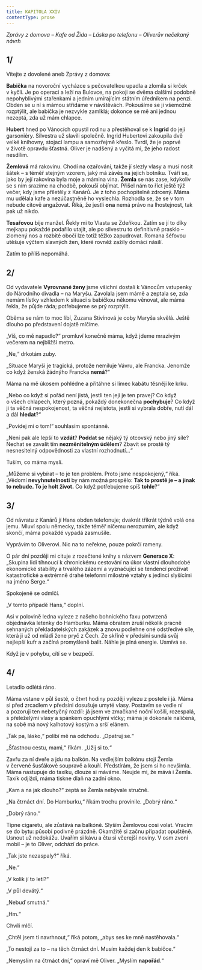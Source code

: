 ```yaml
---
title: KAPITOLA XXIV
contentType: prose
---
```


_Zprávy z domova – Kafe od Žida – Láska po telefonu – Oliverův nečekaný návrh_

## 1/

  

Vítejte z dovolené aneb Zprávy z domova:

**Babička** na novoroční vycházce s pečovatelkou upadla a zlomila si krček v kyčli. Je po operaci a leží na Bulovce, na pokoji se dvěma dalšími podobně nepohyblivými stařenkami a jedním umírajícím státním úředníkem na penzi. Obden se u ní s mámou střídáme v návštěvách. Pokoušíme se ji všemožně rozptýlit, ale babička je nezvykle zamlklá; dokonce se mě ani jednou nezeptá, zda už mám chlapce.

**Hubert** hned po Vánocích opustil rodinu a přestěhoval se k **Ingrid** do její garsoniéry. Silvestra už slavili společně. Ingrid Hubertovi zakoupila dvě velké knihovny, stojací lampu a samozřejmě křeslo. Tvrdí, že je poprvé v životě opravdu šťastná. Oliver je nadšený a vyčítá mi, že jeho radost nesdílím.

**Žemlová** má rakovinu. Chodí na ozařování, takže jí slezly vlasy a musí nosit šátek – s téměř stejným vzorem, jaký má závěs na jejich botníku. Tváří se, jako by její rakovina byla moje a mámina vina. **Žemla** se nás zase, kdykoliv se s ním srazíme na chodbě, pokouší objímat. Přišel nám to říct ještě týž večer, kdy jsme přiletěly z Kanárů. Je z toho pochopitelně zdrcený. Máma mu udělala kafe a nezúčastněně ho vyslechla. Rozhodla se, že se v tom nebude citově angažovat. Říká, že jestli **ona** nemá právo na lhostejnost, tak pak už nikdo.

**Tesařovou** bije manžel. Řekly mi to Vlasta se Zdeňkou. Zatím se jí to díky mejkapu pokaždé podařilo utajit, ale po silvestru to definitivně prasklo – zlomený nos a rozbité obočí lze totiž těžko zapudrovat. Romana šéfovou utěšuje výčtem slavných žen, které rovněž zažily domácí násilí.

Zatím to příliš nepomáhá.

## 2/

  

Od vydavatele **Vyrovnané ženy** jsme všichni dostali k Vánocům vstupenky do Národního divadla – na Maryšu. Zavolala jsem mámě a zeptala se, zda nemám lístky vzhledem k situaci s babičkou někomu věnovat, ale máma řekla, že půjde ráda; potřebujeme se prý rozptýlit.

Oběma se nám to moc líbí, Zuzana Stivínová je coby Maryša skvělá. Ještě dlouho po představení dojatě mlčíme.

„Víš, co mě napadlo?“ promluví konečně máma, když jdeme mrazivým večerem na nejbližší metro.

„Ne,“ drkotám zuby.

„Situace Maryši je tragická, protože nemiluje Vávru, ale Francka. Jenomže co když ženská žádnýho Francka **nemá**?“

Máma na mě úkosem pohlédne a přitáhne si límec kabátu těsněji ke krku.

„Nebo co když si pořád není jistá, jestli ten její je ten pravej? Co když o všech chlapech, který pozná, pokaždý donekonečna **pochybuje**? Co když ji ta věčná nespokojenost, ta věčná nejistota, jestli si vybrala dobře, nutí dál a dál **hledat**?“

„Povídej mi o tom!“ souhlasím spontánně.

„Není pak ale lepší to **vzdát**? **Poddat se** nějaký tý otcovský nebo jiný síle? Nechat se zavalit tím **nezměnitelným údělem**? Zbavit se prostě tý nesnesitelný odpovědnosti za vlastní rozhodnutí…“

Tuším, co máma myslí.

„Můžeme si vybírat – to je ten problém. Proto jsme nespokojený,“ říká. „Vědomí **nevyhnutelnosti** by nám možná prospělo: **Tak to prostě je – a** **jinak to nebude. To je holt život.** Co když potřebujeme spíš **tohle**?“

## 3/

  

Od návratu z Kanárů jí Hans obden telefonuje; dvakrát třikrát týdně volá ona jemu. Mluví spolu německy, takže téměř ničemu nerozumím, ale když skončí, máma pokaždé vypadá zasmušile.

Vyprávím to Oliverovi. Nic na to neřekne, pouze pokrčí rameny.

O pár dní později mi cituje z rozečtené knihy s názvem **Generace X**: „Skupina lidí tíhnoucí k chronickému cestování na úkor vlastní dlouhodobé ekonomické stability a trvalého zázemí a vyznačující se tendencí prožívat katastrofické a extrémně drahé telefonní milostné vztahy s jedinci slyšícími na jméno Serge.“

Spokojeně se odmlčí.

„V tomto případě Hans,“ doplní.

Asi v polovině ledna vyleze z našeho bohnického faxu potvrzená objednávka letenky do Hamburku. Máma obratem zruší několik pracně sehnaných překladatelských zakázek a znovu podlehne oné odstředivé síle, která ji už od mládí žene pryč z Čech. Ze skříně v předsíni sundá svůj nejlepší kufr a začíná promyšleně balit. Náhle je plná energie. Usmívá se.

Když je v pohybu, cítí se v bezpečí.

## 4/

  

Letadlo odlétá ráno.

Máma vstane v půl šesté, o čtvrt hodiny později vylezu z postele i já. Máma si před zrcadlem v předsíni dosušuje umyté vlasy. Postavím se vedle ní a pozoruji ten nebetyčný rozdíl: já jsem ve zmačkané noční košili, rozespalá, s přeleželými vlasy a spánkem opuchlými víčky; máma je dokonale nalíčená, na sobě má nový kalhotový kostým a srší elánem.

„Tak pa, lásko,“ políbí mě na odchodu. „Opatruj se.“

„Šťastnou cestu, mami,“ říkám. „Užij si to.“

Zavřu za ní dveře a jdu na balkón. Na vedlejším balkónu stojí Žemla v červené šusťákové soupravě a kouří. Předstírám, že jsem si ho nevšimla. Máma nastupuje do taxíku, dlouze si máváme. Neujde mi, že mává i Žemla. Taxík odjíždí, máma tiskne dlaň na zadní okno.

„Kam a na jak dlouho?“ zeptá se Žemla nebývale stručně.

„Na čtrnáct dní. Do Hamburku,“ říkám trochu provinile. „Dobrý ráno.“

„Dobrý ráno.“

Típne cigaretu, ale zůstává na balkóně. Slyším Žemlovou cosi volat. Vracím se do bytu: působí podivně prázdně. Okamžitě si začnu připadat opuštěně. Usnout už nedokážu. Uvařím si kávu a čtu si včerejší noviny. V osm zvoní mobil – je to Oliver, odchází do práce.

„Tak jste nezaspaly?“ říká.

„Ne.“

„V kolik jí to letí?“

„V půl devátý.“

„Nebuď smutná.“

„Hm.“

Chvíli mlčí.

„Chtěl jsem ti navrhnout,“ říká potom, „abys ses ke mně nastěhovala.“

„To nestojí za to – na těch čtrnáct dní. Musím každej den k babičce.“

„Nemyslím na čtrnáct dní,“ opraví mě Oliver. „Myslím **napořád**.“
